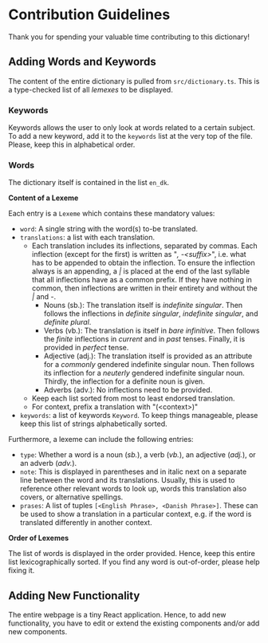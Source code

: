 # Contribution Guidelines

Thank you for spending your valuable time contributing to this dictionary!

## Adding Words and Keywords

The content of the entire dictionary is pulled from `src/dictionary.ts`. This is
a type-checked list of all *lemexes* to be displayed.

### Keywords

Keywords allows the user to only look at words related to a certain subject. To
add a new keyword, add it to the `keywords` list at the very top of the file.
Please, keep this in alphabetical order.

### Words

The dictionary itself is contained in the list `en_dk`.

**Content of a Lexeme**

Each entry is a `Lexeme` which contains these mandatory values:

- `word`: A single string with the word(s) to-be translated.
- `translations`: a list with each translation.
  - Each translation includes its inflections, separated by commas. Each
    inflection (except for the first) is written as "*, -\<suffix\>*", i.e. what
    has to be appended to obtain the inflection. To ensure the inflection always
    is an appending, a *|* is placed at the end of the last syllable that all
    inflections have as a common prefix. If they have nothing in common, then
    inflections are written in their entirety and without the *|* and *-*.
    - Nouns (sb.): The translation itself is *indefinite singular*. Then follows
      the inflections in *definite singular*, *indefinite singular*, and *definite
      plural*.
    - Verbs (vb.): The translation is itself in *bare infinitive*. Then follows
      the *finite* inflections in *current* and in *past* tenses. Finally, it is
      provided in *perfect* tense.
    - Adjective (adj.): The translation itself is provided as an attribute for a
      *commonly* gendered indefinite singular noun. Then follows its inflection
      for a *neuterly* gendered indefinite singular noun. Thirdly, the
      inflection for a definite noun is given.
    - Adverbs (adv.): No inflections need to be provided.
  - Keep each list sorted from most to least endorsed translation.
  - For context, prefix a translation with "(\<context\>)"
- `keywords`: a list of keywords `Keyword`. To keep things manageable, please
  keep this list of strings alphabetically sorted.

Furthermore, a lexeme can include the following entries:

- `type`: Whether a word is a noun (*sb.*), a verb (*vb.*), an adjective
  (*adj.*), or an adverb (*adv.*).
- `note`: This is displayed in parentheses and in italic next on a separate line
  between the word and its translations. Usually, this is used to reference
  other relevant words to look up, words this translation also covers, or
  alternative spellings.
- `prases`: A list of tuples `[<English Phrase>, <Danish Phrase>]`. These can be
  used to show a translation in a particular context, e.g. if the word is
  translated differently in another context.

**Order of Lexemes**

The list of words is displayed in the order provided. Hence, keep this entire
list lexicographically sorted. If you find any word is out-of-order, please help
fixing it.

## Adding New Functionality

The entire webpage is a tiny React application. Hence, to add new functionality,
you have to edit or extend the existing components and/or add new components.
